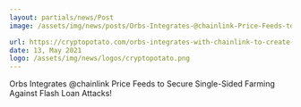 ```yaml
---
layout: partials/news/Post
image: /assets/img/news/posts/Orbs-Integrates-@chainlink-Price-Feeds-to-Secure-Single-Sided-Farming-Against-Flash-Loan-Attacks!-cryptoslate.jpeg

url: https://cryptopotato.com/orbs-integrates-with-chainlink-to-create-flash-loan-proof-farming-protocol/
date: 13, May 2021
logo: /assets/img/news/logos/cryptopotato.png
---
```


Orbs Integrates @chainlink Price Feeds to Secure Single-Sided Farming Against Flash Loan Attacks!